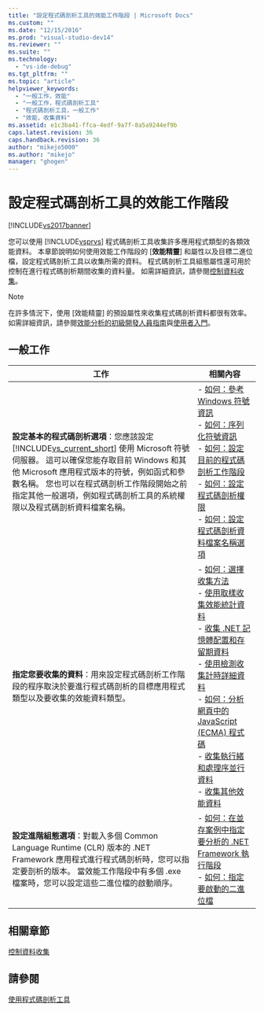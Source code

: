 ```yaml
---
title: "設定程式碼剖析工具的效能工作階段 | Microsoft Docs"
ms.custom: ""
ms.date: "12/15/2016"
ms.prod: "visual-studio-dev14"
ms.reviewer: ""
ms.suite: ""
ms.technology: 
  - "vs-ide-debug"
ms.tgt_pltfrm: ""
ms.topic: "article"
helpviewer_keywords: 
  - "一般工作，效能"
  - "一般工作，程式碼剖析工具"
  - "程式碼剖析工具，一般工作"
  - "效能，收集資料"
ms.assetid: e1c3ba41-ffca-4edf-9a7f-8a5a9244ef9b
caps.latest.revision: 36
caps.handback.revision: 36
author: "mikejo5000"
ms.author: "mikejo"
manager: "ghogen"
---
```

# 設定程式碼剖析工具的效能工作階段
[!INCLUDE[vs2017banner](../code-quality/includes/vs2017banner.md)]

您可以使用 [!INCLUDE[vsprvs](../code-quality/includes/vsprvs_md.md)] 程式碼剖析工具收集許多應用程式類型的各類效能資料。  本章節說明如何使用效能工作階段的 \[**效能精靈**\] 和屬性以及目標二進位檔，設定程式碼剖析工具以收集所需的資料。  程式碼剖析工具組態屬性還可用於控制在進行程式碼剖析期間收集的資料量。  如需詳細資訊，請參閱[控制資料收集](../profiling/controlling-data-collection.md)。  
  
> [!NOTE]
>  在許多情況下，使用 \[效能精靈\] 的預設屬性來收集程式碼剖析資料都很有效率。  如需詳細資訊，請參閱[效能分析的初級開發人員指南](../profiling/beginners-guide-to-performance-profiling.md)與[使用者入門](../profiling/getting-started-with-performance-tools.md)。  
  
## 一般工作  
  
|工作|相關內容|  
|--------|----------|  
|**設定基本的程式碼剖析選項**：您應該設定 [!INCLUDE[vs_current_short](../code-quality/includes/vs_current_short_md.md)] 使用 Microsoft 符號伺服器。  這可以確保您能存取目前 Windows 和其他 Microsoft 應用程式版本的符號，例如函式和參數名稱。  您也可以在程式碼剖析工作階段開始之前指定其他一般選項，例如程式碼剖析工具的系統權限以及程式碼剖析資料檔案名稱。|-   [如何：參考 Windows 符號資訊](../profiling/how-to-reference-windows-symbol-information.md)<br />-   [如何：序列化符號資訊](../profiling/how-to-serialize-symbol-information.md)<br />-   [如何：設定目前的程式碼剖析工作階段](../Topic/How%20to:%20Set%20the%20Current%20Session.md)<br />-   [如何：設定程式碼剖析權限](../profiling/how-to-set-permissions.md)<br />-   [如何：設定程式碼剖析資料檔案名稱選項](../profiling/how-to-set-performance-data-file-name-options.md)|  
|**指定您要收集的資料**：用來設定程式碼剖析工作階段的程序取決於要進行程式碼剖析的目標應用程式類型以及要收集的效能資料類型。|-   [如何：選擇收集方法](../profiling/how-to-choose-collection-methods.md)<br />-   [使用取樣收集效能統計資料](../profiling/collecting-performance-statistics-by-using-sampling.md)<br />-   [收集 .NET 記憶體配置和存留期資料](../profiling/collecting-dotnet-memory-allocation-and-lifetime-data.md)<br />-   [使用檢測收集計時詳細資料](../profiling/collecting-detailed-timing-data-by-using-instrumentation.md)<br />-   [如何：分析網頁中的 JavaScript \(ECMA\) 程式碼](../Topic/How%20to:%20Profile%20JavaScript%20Code%20in%20Web%20Pages.md)<br />-   [收集執行緒和處理序並行資料](../profiling/collecting-thread-and-process-concurrency-data.md)<br />-   [收集其他效能資料](../profiling/collecting-additional-performance-data.md)|  
|**設定進階組態選項**：對載入多個 Common Language Runtime \(CLR\) 版本的 .NET Framework 應用程式進行程式碼剖析時，您可以指定要剖析的版本。  當效能工作階段中有多個 .exe 檔案時，您可以設定這些二進位檔的啟動順序。|-   [如何：在並存案例中指定要分析的 .NET Framework 執行階段](../Topic/How%20to:%20Specify%20the%20.NET%20Framework%20Runtime.md)<br />-   [如何：指定要啟動的二進位檔](../profiling/how-to-specify-the-binary-to-start.md)|  
  
## 相關章節  
 [控制資料收集](../profiling/controlling-data-collection.md)  
  
## 請參閱  
 [使用程式碼剖析工具](../profiling/performance-explorer.md)